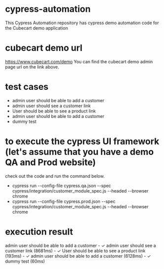 # cypress-automation
This Cypress Automation repository has cypress demo automation code for the Cubecart demo application
# cubecart demo url 
https://www.cubecart.com/demo
You can find the cubecart demo admin page url on the link above. 
# test cases
  - admin user should be able to add a customer
  - admin user should see a customer link
  - User should be able to see a product link
  - admin user should be able to add a customer
  - dummy test
  
# to execute the cypress UI framework (let's assume that you have a demo QA and Prod website) 
check out the code and run the command below. 
- cypress run --config-file cypress.qa.json --spec  cypress/integration/customer_module_spec.js --headed --browser chrome
- cypress run --config-file cypress.prod.json --spec  cypress/integration/customer_module_spec.js --headed --browser chrome
# execution result
admin user should be able to add a customer
    - ✓ admin user should see a customer link  (8681ms)
    - ✓ User should be able to see a product link  (193ms)
    - ✓ admin user should be able to add a customer  (6128ms)
    - ✓ dummy test (60ms)
